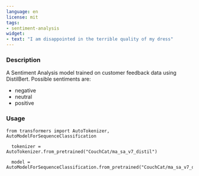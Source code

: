 ```yaml
---
language: en
license: mit
tags:
- sentiment-analysis
widget:
- text: "I am disappointed in the terrible quality of my dress"
---
```


### Description
A Sentiment Analysis model trained on customer feedback data using DistilBert.
Possible sentiments are:
* negative
* neutral
* positive

### Usage

```
from transformers import AutoTokenizer, AutoModelForSequenceClassification
  
  tokenizer = AutoTokenizer.from_pretrained("CouchCat/ma_sa_v7_distil")
  
  model = AutoModelForSequenceClassification.from_pretrained("CouchCat/ma_sa_v7_distil")
```